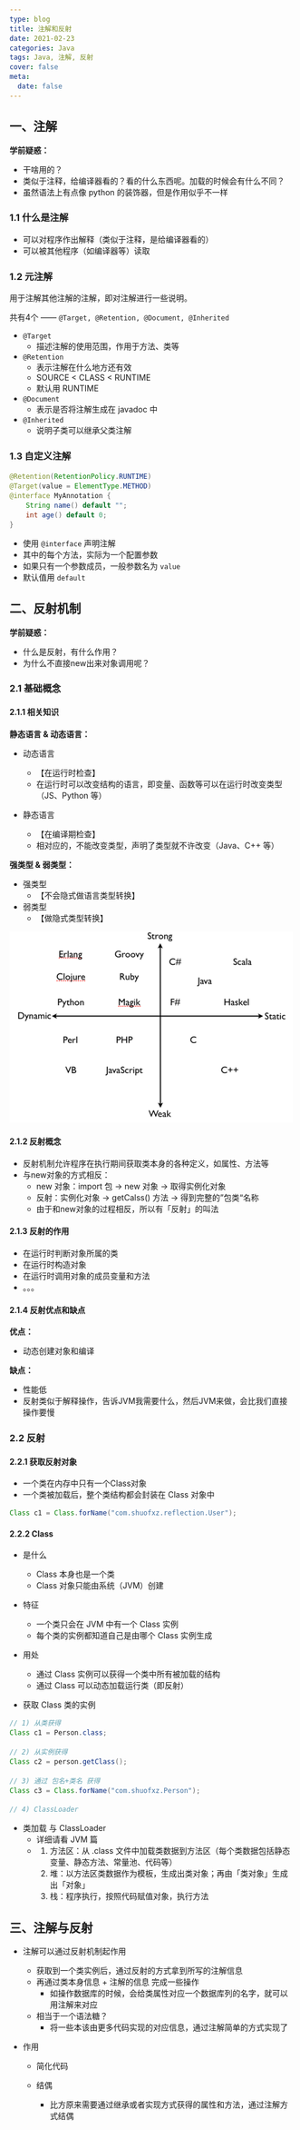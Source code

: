 ```yaml
---
type: blog
title: 注解和反射
date: 2021-02-23
categories: Java
tags: Java, 注解, 反射
cover: false
meta:
  date: false
---
```






<!-- more -->

## 一、注解

**学前疑惑：**

- 干啥用的？
- 类似于注释，给编译器看的？看的什么东西呢。加载的时候会有什么不同？
- 虽然语法上有点像 python 的装饰器，但是作用似乎不一样

### 1.1 什么是注解

- 可以对程序作出解释（类似于注释，是给编译器看的）
- 可以被其他程序（如编译器等）读取

### 1.2 元注解

用于注解其他注解的注解，即对注解进行一些说明。

共有4个 —— `@Target, @Retention, @Document, @Inherited`

- `@Target`
  - 描述注解的使用范围，作用于方法、类等
- `@Retention`
  - 表示注解在什么地方还有效
  - SOURCE < CLASS < RUNTIME
  - 默认用 RUNTIME
- `@Document`
  - 表示是否将注解生成在 javadoc 中
- `@Inherited`
  - 说明子类可以继承父类注解

### 1.3 自定义注解

```java
@Retention(RetentionPolicy.RUNTIME)
@Target(value = ElementType.METHOD)
@interface MyAnnotation {
    String name() default "";
    int age() default 0;
}
```

- 使用 `@interface` 声明注解
- 其中的每个方法，实际为一个配置参数
- 如果只有一个参数成员，一般参数名为 `value`
- 默认值用 `default`



## 二、反射机制

**学前疑惑：**

- 什么是反射，有什么作用？
- 为什么不直接new出来对象调用呢？

### 2.1 基础概念

#### 2.1.1 相关知识

**静态语言 & 动态语言：**

- 动态语言
  - 【在运行时检查】
  - 在运行时可以改变结构的语言，即变量、函数等可以在运行时改变类型（JS、Python 等）

- 静态语言
  - 【在编译期检查】
  - 相对应的，不能改变类型，声明了类型就不许改变（Java、C++ 等）

**强类型 & 弱类型：**

- 强类型
  - 【不会隐式做语言类型转换】
- 弱类型
  - 【做隐式类型转换】

![preview](https://raw.githubusercontent.com/shuopic/ImgBed/master/NoteImgs/b0aeb7ffd1667b9162e5329154d43777_r.jpg)

#### 2.1.2 反射概念

- 反射机制允许程序在执行期间获取类本身的各种定义，如属性、方法等
- 与new对象的方式相反：
  - new 对象：import 包 -> new 对象 -> 取得实例化对象
  - 反射：实例化对象 -> getCalss() 方法 -> 得到完整的”包类“名称
  - 由于和new对象的过程相反，所以有「反射」的叫法

#### 2.1.3 反射的作用

- 在运行时判断对象所属的类
- 在运行时构造对象
- 在运行时调用对象的成员变量和方法
- 。。。

#### 2.1.4 反射优点和缺点

**优点：**

- 动态创建对象和编译

**缺点：**

- 性能低
- 反射类似于解释操作，告诉JVM我需要什么，然后JVM来做，会比我们直接操作要慢

### 2.2 反射

#### 2.2.1 获取反射对象

- 一个类在内存中只有一个Class对象
- 一个类被加载后，整个类结构都会封装在 Class 对象中

```java
Class c1 = Class.forName("com.shuofxz.reflection.User");
```

#### 2.2.2 Class

- 是什么
  - Class 本身也是一个类
  - Class 对象只能由系统（JVM）创建
- 特征
  - 一个类只会在 JVM 中有一个 Class 实例
  - 每个类的实例都知道自己是由哪个 Class 实例生成
- 用处
  - 通过 Class 实例可以获得一个类中所有被加载的结构
  - 通过 Class 可以动态加载运行类（即反射）

- 获取 Class 类的实例

```java
// 1) 从类获得
Class c1 = Person.class;

// 2) 从实例获得
Class c2 = person.getClass();

// 3) 通过 包名+类名 获得
Class c3 = Class.forName("com.shuofxz.Person");

// 4) ClassLoader
```

- 类加载 与 ClassLoader
  - 详细请看 JVM 篇
  - 1. 方法区：从 .class 文件中加载类数据到方法区（每个类数据包括静态变量、静态方法、常量池、代码等）
    2. 堆：以方法区类数据作为模板，生成出类对象；再由「类对象」生成出「对象」
    3. 栈：程序执行，按照代码赋值对象，执行方法



## 三、注解与反射

- 注解可以通过反射机制起作用

  - 获取到一个类实例后，通过反射的方式拿到所写的注解信息
  - 再通过类本身信息 + 注解的信息 完成一些操作
    - 如操作数据库的时候，会给类属性对应一个数据库列的名字，就可以用注解来对应
  - 相当于一个语法糖？
    - 将一些本该由更多代码实现的对应信息，通过注解简单的方式实现了

- 作用

  - 简化代码

  - 结偶

    - 比方原来需要通过继承或者实现方式获得的属性和方法，通过注解方式结偶

    



